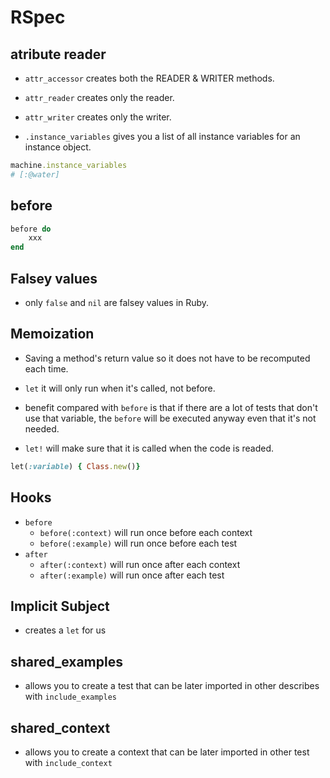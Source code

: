 # RSpec

## atribute reader

- `attr_accessor` creates both the READER & WRITER methods.
- `attr_reader` creates only the reader.
- `attr_writer` creates only the writer.

- `.instance_variables` gives you a list of all instance variables for an instance object.

```ruby
machine.instance_variables
# [:@water]
```

## before

```ruby
before do
    xxx
end
```

## Falsey values

- only `false` and `nil` are falsey values in Ruby.

## Memoization

- Saving a method's return value so it does not have to be recomputed each time.

- `let` it will only run when it's called, not before.
- benefit compared with `before` is that if there are a lot of tests that don't use that variable, the `before` will be executed anyway even that it's not needed.
- `let!` will make sure that it is called when the code is readed.

```ruby
let(:variable) { Class.new()}
```

## Hooks

- `before`
  - `before(:context)` will run once before each context
  - `before(:example)` will run once before each test
- `after`
  - `after(:context)` will run once after each context
  - `after(:example)` will run once after each test

## Implicit Subject

- creates a `let` for us

## shared_examples

- allows you to create a test that can be later imported in other describes with `include_examples`

## shared_context

- allows you to create a context that can be later imported in other test with `include_context`
